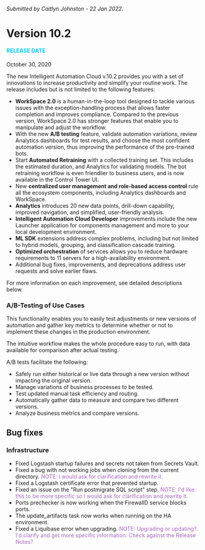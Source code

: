 ###### Submitted by Caitlyn Johnston - 22 Jan 2022.

# Version 10.2

#### <font color="#00CCFF">**RELEASE DATE**</font>

October 30, 2020

The new Intelligent Automation Cloud v.10.2 provides you with a set of innovations to increase productivity and simplify your routine work. The release includes but is not limited to the following features:

- **WorkSpace 2.0** is a human-in-the-loop tool designed to tackle various issues with the exception-handling process that allows faster completion and improves compliance. Compared to the previous version, WorkSpace 2.0 has stronger features that enable you to manipulate and adjust the workflow. 
- With the new **A/B testing** feature, validate automation variations, review Analytics dashboards for test results, and choose the most confident automation version, thus improving the performance of the pre-trained bots. 
- Start **Automated Retraining** with a collected training set. This includes the estimated duration, and Analytics for validating models. The bot retraining workflow is even friendlier to business users, and is now available in the Control Tower UI.
- New **centralized user management and role-based access control** rule all the ecosystem components, including Analytics dashboards and WorkSpace. 
- **Analytics** introduces 20 new data points, drill-down capability, improved navigation, and simplified, user-friendly analysis. 
- **Intelligent Automation Cloud Developer** improvements include the new Launcher application for components management and more to your local development environment. 
- **ML SDK** extensions address complex problems, including but not limited to hybrid models, grouping, and classification cascade training. 
- **Optimized orchestration** of services allows you to reduce hardware requirements to 11 servers for a high-availability environment. 
- Additional bug fixes, improvements, and deprecations address user requests and solve earlier flaws.

For more information on each improvement, see detailed descriptions below.


### A/B-Testing of Use Cases

This functionality enables you to easily test adjustments or new versions of automation and gather key metrics to determine whether or not to implement these changes in the production environment.

The intuitive workflow makes the whole procedure easy to run, with data available for comparison after actual testing.

A/B tests facilitate the following:

- Safely run either historical or live data through a new version without impacting the original version.
- Manage variations of business processes to be tested.
- Test updated manual task efficiency and routing.
- Automatically gather data to measure and compare two different versions.
- Analyze business metrics and compare versions.

## Bug fixes

### Infrastructure

- Fixed Logstash startup failures and secrets not taken from Secrets Vault.
- Fixed a bug with not working jobs when cloning from the current directory. <font color="#a569bd"> NOTE: I would ask for clarification and rewrite it.</font>
- Fixed a Logstash certificate error that prevented startup.
- Fixed an issue on the "Run postmigrate SQL script" step. <font color="#a569bd"> NOTE: I'd like this to be more specific so I would ask for clarification and rewrite it.</font>
- Ports prechecker is now working when the FirewallD service blocks
  ports.
- The update_artifacts task now works when running on the HA
  environment.
- Fixed a Liquibase error when upgrading. <font color="#a569bd"> NOTE: Upgrading or updating?. I'd clarify and get more specific information. Check against the Release Notes?</font>


